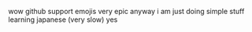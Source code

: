 wow github support emojis very epic
anyway i am just doing simple stuff
learning japanese (very slow)
yes

<!---
MindustryLogic/MindustryLogic is a ✨ special ✨ repository because its `README.md` (this file) appears on your GitHub profile.
You can click the Preview link to take a look at your changes.
--->
